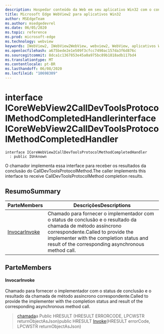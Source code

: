 ```yaml
---
description: Hospedar conteúdo da Web em seu aplicativo Win32 com o controle WebView2 do Microsoft Edge
title: Microsoft Edge WebView2 para aplicativos Win32
author: MSEdgeTeam
ms.author: msedgedevrel
ms.date: 06/05/2020
ms.topic: reference
ms.prod: microsoft-edge
ms.technology: webview
keywords: IWebView2, IWebView2WebView, webview2, WebView, aplicativos Win32, Win32, Edge, ICoreWebView2, ICoreWebView2Controller, controle do navegador, HTML Edge
ms.openlocfilehash: a675bede2e1e509f3cfcc7490ac157da3f6d876c
ms.sourcegitcommit: 8dca1c1367853e45a0a975bc89b1818adb117bd4
ms.translationtype: MT
ms.contentlocale: pt-BR
ms.lasthandoff: 06/08/2020
ms.locfileid: "10698309"
---
```

# <span data-ttu-id="74228-104">interface ICoreWebView2CallDevToolsProtocolMethodCompletedHandler</span><span class="sxs-lookup"><span data-stu-id="74228-104">interface ICoreWebView2CallDevToolsProtocolMethodCompletedHandler</span></span> 

```
interface ICoreWebView2CallDevToolsProtocolMethodCompletedHandler
  : public IUnknown
```

<span data-ttu-id="74228-105">O chamador implementa essa interface para receber os resultados da conclusão do CallDevToolsProtocolMethod.</span><span class="sxs-lookup"><span data-stu-id="74228-105">The caller implements this interface to receive CallDevToolsProtocolMethod completion results.</span></span>

## <span data-ttu-id="74228-106">Resumo</span><span class="sxs-lookup"><span data-stu-id="74228-106">Summary</span></span>

 <span data-ttu-id="74228-107">Parte</span><span class="sxs-lookup"><span data-stu-id="74228-107">Members</span></span>                        | <span data-ttu-id="74228-108">Descrições</span><span class="sxs-lookup"><span data-stu-id="74228-108">Descriptions</span></span>
--------------------------------|---------------------------------------------
[<span data-ttu-id="74228-109">Invocar</span><span class="sxs-lookup"><span data-stu-id="74228-109">Invoke</span></span>](#invoke) | <span data-ttu-id="74228-110">Chamado para fornecer o implementador com o status de conclusão e o resultado da chamada de método assíncrono correspondente.</span><span class="sxs-lookup"><span data-stu-id="74228-110">Called to provide the implementer with the completion status and result of the corresponding asynchronous method call.</span></span>

## <span data-ttu-id="74228-111">Parte</span><span class="sxs-lookup"><span data-stu-id="74228-111">Members</span></span>

#### <span data-ttu-id="74228-112">Invocar</span><span class="sxs-lookup"><span data-stu-id="74228-112">Invoke</span></span> 

<span data-ttu-id="74228-113">Chamado para fornecer o implementador com o status de conclusão e o resultado da chamada de método assíncrono correspondente.</span><span class="sxs-lookup"><span data-stu-id="74228-113">Called to provide the implementer with the completion status and result of the corresponding asynchronous method call.</span></span>

> <span data-ttu-id="74228-114">[chamada](#invoke)a Public HRESULT (HRESULT ERRORCODE, LPCWSTR returnObjectAsJson)</span><span class="sxs-lookup"><span data-stu-id="74228-114">public HRESULT [Invoke](#invoke)(HRESULT errorCode, LPCWSTR returnObjectAsJson)</span></span>

